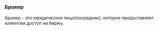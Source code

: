 ### Брокер
Брокер - это юридическое лицо(посредник), которое предоставляет клиентам доступ на биржу. 